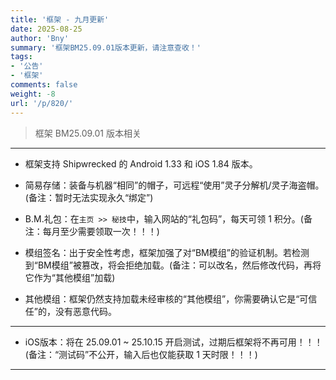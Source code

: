 ```yaml
---
title: '框架 - 九月更新'
date: 2025-08-25
author: 'Bny'
summary: '框架BM25.09.01版本更新，请注意查收！'
tags:
- '公告'
- '框架'
comments: false
weight: -8
url: '/p/820/'
---
```


> 框架 BM25.09.01 版本相关

---

- 框架支持 Shipwrecked 的 Android 1.33 和 iOS 1.84 版本。  

- 简易存储：装备与机器“相同”的帽子，可远程“使用”灵子分解机/灵子海盗帽。(备注：暂时无法实现永久“绑定”)  

- B.M.礼包：在`主页 >> 秘技`中，输入网站的“礼包码”，每天可领 1 积分。(备注：每月至少需要领取一次！！！)  

- 模组签名：出于安全性考虑，框架加强了对“BM模组”的验证机制。若检测到“BM模组”被篡改，将会拒绝加载。(备注：可以改名，然后修改代码，再将它作为“其他模组”加载)  

- 其他模组：框架仍然支持加载未经审核的“其他模组”，你需要确认它是“可信任”的，没有恶意代码。  

---

- iOS版本：将在 25.09.01 ~ 25.10.15 开启测试，过期后框架将不再可用！！！(备注：“测试码”不公开，输入后也仅能获取 1 天时限！！！)

---













